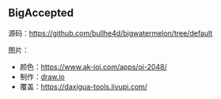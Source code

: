 ## BigAccepted
源码：<https://github.com/bullhe4d/bigwatermelon/tree/default>

图片：

- 颜色：<https://www.ak-ioi.com/apps/oi-2048/>
- 制作：[draw.io](https://app.diagrams.net/)
- 覆盖：<https://daxigua-tools.liyupi.com/>